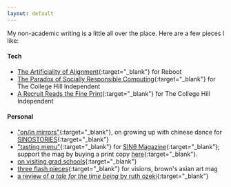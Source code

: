 ```yaml
---
layout: default
---
```


My non-academic writing is a little all over the place. Here are a few pieces I like: 

#### Tech

- [The Artificiality of Alignment](https://joinreboot.org/p/alignment){:target="_blank"} for Reboot
- [The Paradox of Socially Responsible Computing](http://www.theindy.org/article/2235){:target="_blank"} for The College Hill Independent
- [A Recruit Reads the Fine Print](http://www.theindy.org/article/1516){:target="_blank"} for The College Hill Independent

#### Personal

- ["on/in mirrors"](https://letterstomyfriends.substack.com/p/mirrors){:target="_blank"}, on growing up with chinese dance for [SINOSTORIES](https://sinostories.com/){:target="_blank"}
- ["tasting menu"](https://letterstomyfriends.substack.com/p/tastingmenu){:target="_blank"} for [SINθ Magazine](https://sinetheta.net/index.html){:target="_blank"}; support the mag by buying a print copy [here](https://www.blurb.com/b/11319171-sin-25-zero){:target="_blank"}.
- [on visiting grad schools](https://letterstomyfriends.substack.com/p/academia){:target="_blank"}
- [three flash pieces](https://issuu.com/visions.brown/docs/spring2021layoutfinalsingles){:target="_blank"} for visions, brown's asian art mag
- [a review of *a tale for the time being* by ruth ozeki](https://reading.supply/@jessica/some-comfort-for-the-time-being-64k4Ml){:target="_blank"}
